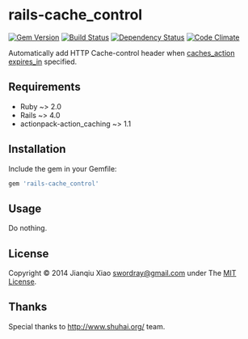 # rails-cache_control

[![Gem Version](https://badge.fury.io/rb/rails-cache_control.png)](http://badge.fury.io/rb/rails-cache_control) [![Build Status](https://secure.travis-ci.org/swordray/rails-cache_control.png?branch=master)](http://travis-ci.org/swordray/rails-cache_control) [![Dependency Status](https://gemnasium.com/swordray/rails-cache_control.png?travis)](https://gemnasium.com/swordray/rails-cache_control) [![Code Climate](https://codeclimate.com/github/swordray/rails-cache_control.png)](https://codeclimate.com/github/swordray/rails-cache_control)

Automatically add HTTP Cache-control header when [caches_action expires_in](https://github.com/rails/actionpack-action_caching) specified.

## Requirements

* Ruby ~> 2.0
* Rails ~> 4.0
* actionpack-action_caching ~> 1.1

## Installation

Include the gem in your Gemfile:

```ruby
gem 'rails-cache_control'
```

## Usage

Do nothing.

## License

Copyright © 2014 Jianqiu Xiao <swordray@gmail.com> under The [MIT License](http://opensource.org/licenses/MIT).

## Thanks

Special thanks to http://www.shuhai.org/ team.
